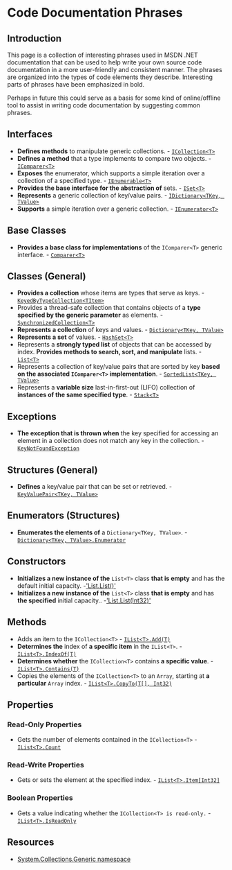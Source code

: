 # Code Documentation Phrases

## Introduction
This page is a collection of interesting phrases used in MSDN .NET documentation that can be used to help write your own source code documentation in a more user-friendly and consistent manner. The phrases are organized into the types of code elements they describe. Interesting parts of phrases have been emphasized in bold.

Perhaps in future this could serve as a basis for some kind of online/offline tool to assist in writing code documentation by suggesting common phrases.

## Interfaces
- **Defines methods** to manipulate generic collections. - [`ICollection<T>`](https://msdn.microsoft.com/en-us/library/92t2ye13(v=vs.110).aspx)
- **Defines a method** that a type implements to compare two objects. - [`IComparer<T>`](https://msdn.microsoft.com/en-us/library/system.collections.generic(v=vs.110).aspx)
- **Exposes** the enumerator, which supports a simple iteration over a collection of a specified type. - [`IEnumerable<T>`](https://msdn.microsoft.com/en-us/library/9eekhta0(v=vs.110).aspx)
- **Provides the base interface for the abstraction of** sets. - [`ISet<T>`](https://msdn.microsoft.com/en-us/library/system.collections.generic(v=vs.110).aspx)
- **Represents** a generic collection of key/value pairs. - [`IDictionary<TKey, TValue>`](https://msdn.microsoft.com/en-us/library/s4ys34ea(v=vs.110).aspx)
- **Supports** a simple iteration over a generic collection. - [`IEnumerator<T>`](https://msdn.microsoft.com/en-us/library/78dfe2yb(v=vs.110).aspx)

## Base Classes
- **Provides a base class for implementations** of the `IComparer<T>` generic interface. - [`Comparer<T>`](https://msdn.microsoft.com/en-us/library/cfttsh47(v=vs.110).aspx)

## Classes (General)
- **Provides a collection** whose items are types that serve as keys. - [`KeyedByTypeCollection<TItem>`](https://msdn.microsoft.com/en-us/library/ms404549(v=vs.110).aspx)
- Provides a thread-safe collection that contains objects of a **type specified by the generic parameter** as elements. - [`SynchronizedCollection<T>`](https://msdn.microsoft.com/en-us/library/ms668265(v=vs.110).aspx)
- **Represents a collection** of keys and values. - [`Dictionary<TKey, TValue>`](https://msdn.microsoft.com/en-us/library/xfhwa508(v=vs.110).aspx)
- **Represents a set** of values. - [`HashSet<T>`](https://msdn.microsoft.com/en-us/library/bb359438(v=vs.110).aspx)
- Represents a **strongly typed list** of objects that can be accessed by index. **Provides methods to search, sort, and manipulate** lists. - [`List<T>`](https://msdn.microsoft.com/en-us/library/6sh2ey19(v=vs.110).aspx)
- Represents a collection of key/value pairs that are sorted by key **based on the associated `IComparer<T>` implementation**. - [`SortedList<TKey, TValue>`](https://msdn.microsoft.com/en-us/library/ms132319(v=vs.110).aspx)
- Represents a **variable size** last-in-first-out (LIFO) collection of **instances of the same specified type**. - [`Stack<T>`](https://msdn.microsoft.com/en-us/library/3278tedw(v=vs.110).aspx)

## Exceptions
- **The exception that is thrown when** the key specified for accessing an element in a collection does not match any key in the collection. - [`KeyNotFoundException`](https://msdn.microsoft.com/en-us/library/system.collections.generic.keynotfoundexception(v=vs.110).aspx)

## Structures (General)
- **Defines** a key/value pair that can be set or retrieved. - [`KeyValuePair<TKey, TValue>`](https://msdn.microsoft.com/en-us/library/5tbh8a42(v=vs.110).aspx)

## Enumerators (Structures)
- **Enumerates the elements of** a `Dictionary<TKey, TValue>`. - [`Dictionary<TKey, TValue>.Enumerator`](https://msdn.microsoft.com/en-us/library/k3z2hhax(v=vs.110).aspx)

## Constructors
- **Initializes a new instance of the** `List<T>` class **that is empty** and has the default initial capacity. -['List<T>.List<T>()'](https://msdn.microsoft.com/en-us/library/4kf43ys3(v=vs.110).aspx)
- **Initializes a new instance of the** `List<T>` class **that is empty** and has **the specified** initial capacity.. -['List<T>.List<T>(Int32)'](https://msdn.microsoft.com/en-us/library/dw8e0z9z(v=vs.110).aspx)

## Methods
- Adds an item to the `ICollection<T>` - [`IList<T>.Add(T)`](https://msdn.microsoft.com/en-us/library/63ywd54z(v=vs.110).aspx)
- **Determines the** index of **a specific item** in the `IList<T>`. - [`IList<T>.IndexOf(T)`](https://msdn.microsoft.com/en-us/library/3w0148af(v=vs.110).aspx)
- **Determines whether** the `ICollection<T>` contains **a specific value**. - [`IList<T>.Contains(T)`](https://msdn.microsoft.com/en-us/library/k5cf1d56(v=vs.110).aspx)
- Copies the elements of the `ICollection<T>` to an `Array`, starting at **a particular** `Array` index. - [`IList<T>.CopyTo(T[], Int32)`](https://msdn.microsoft.com/en-us/library/0efx51xw(v=vs.110).aspx)

## Properties
### Read-Only Properties
- Gets the number of elements contained in the `ICollection<T>` - [`IList<T>.Count`](https://msdn.microsoft.com/en-us/library/5s3kzhec(v=vs.110).aspx)

### Read-Write Properties
- Gets or sets the element at the specified index. - [`IList<T>.Item[Int32]`](https://msdn.microsoft.com/en-us/library/ewthkb10(v=vs.110).aspx)

### Boolean Properties
- Gets a value indicating whether the `ICollection<T> is read-only.` - [`IList<T>.IsReadOnly`](https://msdn.microsoft.com/en-us/library/0cfatk9t(v=vs.110).aspx)

## Resources 
- [System.Collections.Generic namespace](https://msdn.microsoft.com/en-us/library/system.collections.generic(v=vs.110).aspx) 
